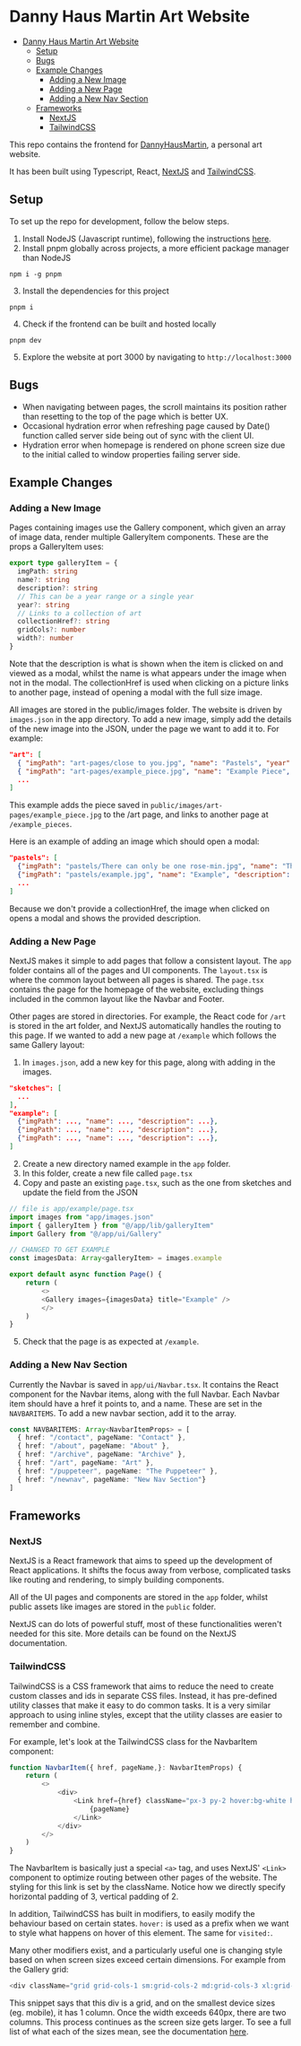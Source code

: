 # Danny Haus Martin Art Website

- [Danny Haus Martin Art Website](#danny-haus-martin-art-website)
  - [Setup](#setup)
  - [Bugs](#bugs)
  - [Example Changes](#example-changes)
    - [Adding a New Image](#adding-a-new-image)
    - [Adding a New Page](#adding-a-new-page)
    - [Adding a New Nav Section](#adding-a-new-nav-section)
  - [Frameworks](#frameworks)
    - [NextJS](#nextjs)
    - [TailwindCSS](#tailwindcss)


This repo contains the frontend for [DannyHausMartin](https://www.dannyhausmartin.com), a personal art website.

It has been built using Typescript, React, [NextJS](https://nextjs.org/) and [TailwindCSS](https://tailwindcss.com/). 

## Setup 

To set up the repo for development, follow the below steps.

1. Install NodeJS (Javascript runtime), following the instructions [here](https://nodejs.org/en/download).
2. Install pnpm globally across projects, a more efficient package manager than NodeJS
```
npm i -g pnpm
```
3. Install the dependencies for this project
```
pnpm i
```
4. Check if the frontend can be built and hosted locally
```
pnpm dev
```
5. Explore the website at port 3000 by navigating to `http://localhost:3000`

## Bugs

- When navigating between pages, the scroll maintains its position rather than resetting to the top of the page which is better UX.
- Occasional hydration error when refreshing page caused by Date() function called server side being out of sync with the client UI.
- Hydration error when homepage is rendered on phone screen size due to the initial called to window properties failing server side.

## Example Changes

### Adding a New Image

Pages containing images use the Gallery component, which given an array of image data, render multiple GalleryItem components. These are the props a GalleryItem uses:
```ts
export type galleryItem = {
  imgPath: string
  name?: string
  description?: string
  // This can be a year range or a single year
  year?: string
  // Links to a collection of art
  collectionHref?: string
  gridCols?: number
  width?: number
}
```
Note that the description is what is shown when the item is clicked on and viewed as a modal, whilst the name is what appears under the image when not in the modal. The collectionHref is used when clicking on a picture links to another page, instead of opening a modal with the full size image.

All images are stored in the public/images folder. The website is driven by `images.json` in the app directory. To add a new image, simply add the details of the new image into the JSON, under the page we want to add it to. For example:
```json
"art": [
  { "imgPath": "art-pages/close to you.jpg", "name": "Pastels", "year": "2020", "collectionHref": "/pastels"},
  { "imgPath": "art-pages/example_piece.jpg", "name": "Example Piece", "year": "2024", "collectionHref": "/example_pieces"},
  ...
]
```
This example adds the piece saved in `public/images/art-pages/example_piece.jpg` to the /art page, and links to another page at `/example_pieces`.

Here is an example of adding an image which should open a modal:
```json
"pastels": [
  {"imgPath": "pastels/There can only be one rose-min.jpg", "name": "There can only be one rose", "description": "There can only be one rose, 60 x 85cm soft pastel on paper", "gridCols": 2, "width": 520},
  {"imgPath": "pastels/example.jpg", "name": "Example", "description": "Heart's City, 28 x 36cm soft pastel on paper"},
  ...
]
```
Because we don't provide a collectionHref, the image when clicked on opens a modal and shows the provided description.


### Adding a New Page

NextJS makes it simple to add pages that follow a consistent layout. The `app` folder contains all of the pages and UI components. The `layout.tsx` is where the common layout between all pages is shared. The `page.tsx` contains the page for the homepage of the website, excluding things included in the common layout like the Navbar and Footer.

Other pages are stored in directories. For example, the React code for `/art` is stored in the art folder, and NextJS automatically handles the routing to this page. If we wanted to add a new page at `/example` which follows the same Gallery layout:

1. In `images.json`, add a new key for this page, along with adding in the images.
```json
"sketches": [
  ...
],
"example": [
  {"imgPath": ..., "name": ..., "description": ...},
  {"imgPath": ..., "name": ..., "description": ...},
  {"imgPath": ..., "name": ..., "description": ...},
]
```
2. Create a new directory named example in the `app` folder.
3. In this folder, create a new file called `page.tsx`
4. Copy and paste an existing `page.tsx`, such as the one from sketches and update the field from the JSON
```ts
// file is app/example/page.tsx
import images from "app/images.json"
import { galleryItem } from "@/app/lib/galleryItem"
import Gallery from "@/app/ui/Gallery"

// CHANGED TO GET EXAMPLE
const imagesData: Array<galleryItem> = images.example

export default async function Page() {
    return (
        <>
        <Gallery images={imagesData} title="Example" />
        </>
    )
}
```
5. Check that the page is as expected at `/example`.

### Adding a New Nav Section

Currently the Navbar is saved in `app/ui/Navbar.tsx`. It contains the React component for the Navbar items, along with the full Navbar. Each Navbar item should have a href it points to, and a name. These are set in the `NAVBARITEMS`. To add a new navbar section, add it to the array.

```ts
const NAVBARITEMS: Array<NavbarItemProps> = [
  { href: "/contact", pageName: "Contact" },
  { href: "/about", pageName: "About" },
  { href: "/archive", pageName: "Archive" },
  { href: "/art", pageName: "Art" },
  { href: "/puppeteer", pageName: "The Puppeteer" },
  { href: "/newnav", pageName: "New Nav Section"}
]
```

## Frameworks

### NextJS

NextJS is a React framework that aims to speed up the development of React applications. It shifts the focus away from verbose, complicated tasks like routing and rendering, to simply building components.

All of the UI pages and components are stored in the `app` folder, whilst public assets like images are stored in the `public` folder.

NextJS can do lots of powerful stuff, most of these functionalities weren't needed for this site. More details can be found on the NextJS documentation.

### TailwindCSS

TailwindCSS is a CSS framework that aims to reduce the need to create custom classes and ids in separate CSS files. Instead, it has pre-defined utility classes that make it easy to do common tasks. It is a very similar approach to using inline styles, except that the utility classes are easier to remember and combine. 

For example, let's look at the TailwindCSS class for the NavbarItem component:

```ts
function NavbarItem({ href, pageName,}: NavbarItemProps) {
    return (
        <>
            <div>
                <Link href={href} className="px-3 py-2 hover:bg-white hover:text-black visited:text-white block float-right">
                    {pageName}
                </Link>
            </div>
        </>
    )
}
```

The NavbarItem is basically just a special `<a>` tag, and uses NextJS' `<Link>` component to optimize routing between other pages of the website. The styling for this link is set by the className. Notice how we directly specify horizontal padding of 3, vertical padding of 2.

In addition, TailwindCSS has built in modifiers, to easily modify the behaviour based on certain states. `hover:` is used as a prefix when we want to style what happens on hover of this element. The same for `visited:`. 

Many other modifiers exist, and a particularly useful one is changing style based on when screen sizes exceed certain dimensions. For example from the Gallery grid:

```ts
<div className="grid grid-cols-1 sm:grid-cols-2 md:grid-cols-3 xl:grid-cols-6 gap-1 justify-items-center" >
```

This snippet says that this div is a grid, and on the smallest device sizes (eg. mobile), it has 1 column. Once the width exceeds 640px, there are two columns. This process continues as the screen size gets larger. To see a full list of what each of the sizes mean, see the documentation [here](https://tailwindcss.com/docs/responsive-design).
